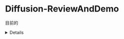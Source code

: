 # Diffusion-ReviewAndDemo
目前的

<details>
  
## What is Diffusion

## Demo

## Reference
1. [李宏毅教授 【生成式AI】淺談圖像生成模型 Diffusion Model 原理](https://www.youtube.com/watch?v=azBugJzmz-o&t=38s)
</details>
